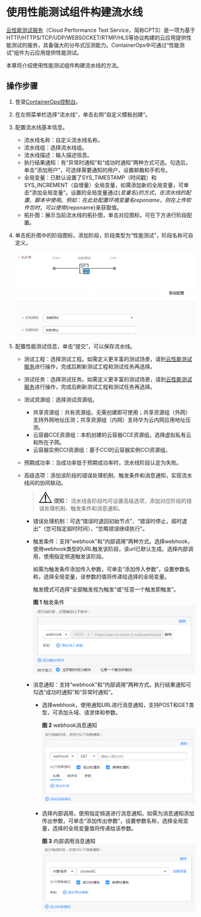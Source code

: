 # 使用性能测试组件构建流水线<a name="ops_01_0023"></a>

[云性能测试服务](https://support.huaweicloud.com/productdesc-cpts/cpts_productdesc_0001.html)（Cloud Performance Test Service，简称CPTS）是一项为基于HTTP/HTTPS/TCP/UDP/WEBSOCKET/RTMP/HLS等协议构建的云应用提供性能测试的服务，具备强大的分布式压测能力。ContainerOps中可通过“性能测试”组件为云应用提供性能测试。

本章将介绍使用性能测试组件构建流水线的方法。

## 操作步骤<a name="section1938117542552"></a>

1.  登录[ContainerOps控制台](https://console.huaweicloud.com/swr/containerops/)。
2.  在左侧菜单栏选择“流水线“，单击右侧“自定义模板创建“。
3.  配置流水线基本信息。
    -   流水线名称：自定义流水线名称。
    -   流水线组：选择流水线组。
    -   流水线描述：输入描述信息。
    -   执行结果通知：有“异常时通知”和“成功时通知”两种方式可选。勾选后，单击“添加用户”，可选择需要通知的用户，设置邮箱和手机号。
    -   全局变量：已默认设置了SYS\_TIMESTAMP（时间戳）和SYS\_INCREMENT（自增量）全局变量，如需添加新的全局变量，可单击“添加全局变量”。设置的全局变量通过$\{变量名\}的方式，在流水线的配置、脚本中使用。例如：在此处配置环境变量名reponame，则在上传软件包时，可以使用$\{reponame\}来获取值。
    -   拓扑图：展示当前流水线的拓扑图，单击对应图标，可在下方进行阶段配置。


1.  单击拓扑图中的阶段图标，添加阶段，阶段类型为“性能测试”，阶段名称可自定义。

    ![](figures/cpts.png)

2.  配置性能测试信息，单击“提交”，可以保存流水线。
    -   测试工程：选择测试工程。如需定义更丰富的测试场景，请到[云性能测试服务](https://console.huaweicloud.com/cpts/#/projects)进行操作，完成后刷新测试工程和测试任务再选择。
    -   测试任务：选择测试任务。如需定义更丰富的测试场景，请到[云性能测试服务](https://console.huaweicloud.com/cpts/#/projects)进行操作，完成后刷新测试工程和测试任务再选择。
    -   测试资源组：选择测试资源组。
        -   共享资源组：共有资源组，无需创建即可使用；共享资源组（外网）支持外网地址压测；共享资源组（内网）支持华为云内网应用地址压测。
        -   云容器CCE资源组：本机创建的云容器CCE资源组。选择虚拟私有云和所在子网。
        -   云容器实例CCI资源组：基于CCI的云容器实例CCI资源组。

    -   预期成功率：当成功率低于预期成功率时，流水线阶段认定为失败。
    -   高级选项：添加该阶段的错误处理机制、触发条件和消息通知，实现流水线间的协同联动。

        >![](public_sys-resources/icon-notice.gif) **须知：** 
        >流水线各阶段均可设置高级选项，添加对应阶段的错误处理机制、触发条件和消息通知。

        -   错误处理机制：可选“错误时退回初始节点”、“错误时停止，超时退出”（您可指定超时时间）、“忽略错误继续执行”。
        -   触发条件：支持“webhook”和“内部调用”两种方式。选择webhook，使用webhook类型的URL触发该阶段，该url已默认生成。选择内部调用，使用指定频道触发该阶段。

            如需为触发条件添加传入参数，可单击“添加传入参数”，设置参数名称，选择全局变量，该参数的值将传递给选择的全局变量。

            触发模式可选择“全部触发视为触发”或“任意一个触发即触发”。

            **图 1**  触发条件<a name="ops_01_0003_fig1196720504441"></a>  
            ![](figures/触发条件.png "触发条件")

        -   消息通知：支持“webhook”和“内部调用”两种方式。执行结果通知可勾选“成功时通知”和“异常时通知”。
            -   选择webhook，使用通知URL进行消息通知，支持POST和GET类型，可添加头域、请求体和参数。

                **图 2**  webhook消息通知<a name="ops_01_0003_fig2354244154614"></a>  
                ![](figures/webhook消息通知.png "webhook消息通知")

            -   选择内部调用，使用指定频道进行消息通知。如需为消息通知添加传出参数，可单击“添加传出参数”，设置参数名称，选择全局变量，选择的全局变量值将传递给该参数。

                **图 3**  内部调用消息通知<a name="ops_01_0003_fig468611316484"></a>  
                ![](figures/内部调用消息通知.png "内部调用消息通知")





